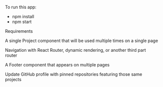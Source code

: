 To run this app:

- npm install 
- npm start

Requirements


A single Project component that will be used multiple times on a single page


Navigation with React Router, dynamic rendering, or another third part router


A Footer component that appears on multiple pages


Update GitHub profile with pinned repositories featuring those same projects